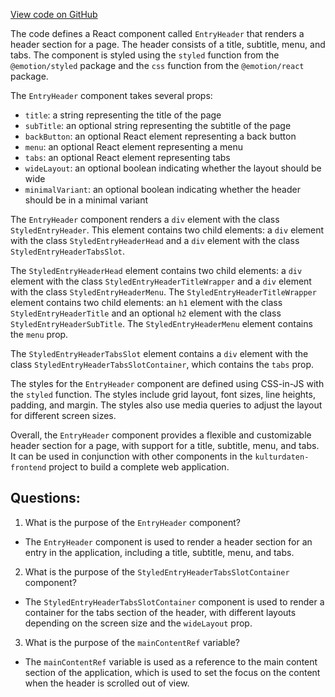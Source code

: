 [View code on GitHub](https://github.com/technologiestiftung/kulturdaten-frontend/blob/master/components/EntryHeader/index.tsx)

The code defines a React component called `EntryHeader` that renders a header section for a page. The header consists of a title, subtitle, menu, and tabs. The component is styled using the `styled` function from the `@emotion/styled` package and the `css` function from the `@emotion/react` package.

The `EntryHeader` component takes several props:

- `title`: a string representing the title of the page
- `subTitle`: an optional string representing the subtitle of the page
- `backButton`: an optional React element representing a back button
- `menu`: an optional React element representing a menu
- `tabs`: an optional React element representing tabs
- `wideLayout`: an optional boolean indicating whether the layout should be wide
- `minimalVariant`: an optional boolean indicating whether the header should be in a minimal variant

The `EntryHeader` component renders a `div` element with the class `StyledEntryHeader`. This element contains two child elements: a `div` element with the class `StyledEntryHeaderHead` and a `div` element with the class `StyledEntryHeaderTabsSlot`.

The `StyledEntryHeaderHead` element contains two child elements: a `div` element with the class `StyledEntryHeaderTitleWrapper` and a `div` element with the class `StyledEntryHeaderMenu`. The `StyledEntryHeaderTitleWrapper` element contains two child elements: an `h1` element with the class `StyledEntryHeaderTitle` and an optional `h2` element with the class `StyledEntryHeaderSubTitle`. The `StyledEntryHeaderMenu` element contains the `menu` prop.

The `StyledEntryHeaderTabsSlot` element contains a `div` element with the class `StyledEntryHeaderTabsSlotContainer`, which contains the `tabs` prop.

The styles for the `EntryHeader` component are defined using CSS-in-JS with the `styled` function. The styles include grid layout, font sizes, line heights, padding, and margin. The styles also use media queries to adjust the layout for different screen sizes.

Overall, the `EntryHeader` component provides a flexible and customizable header section for a page, with support for a title, subtitle, menu, and tabs. It can be used in conjunction with other components in the `kulturdaten-frontend` project to build a complete web application.
## Questions: 
 1. What is the purpose of the `EntryHeader` component?
- The `EntryHeader` component is used to render a header section for an entry in the application, including a title, subtitle, menu, and tabs.

2. What is the purpose of the `StyledEntryHeaderTabsSlotContainer` component?
- The `StyledEntryHeaderTabsSlotContainer` component is used to render a container for the tabs section of the header, with different layouts depending on the screen size and the `wideLayout` prop.

3. What is the purpose of the `mainContentRef` variable?
- The `mainContentRef` variable is used as a reference to the main content section of the application, which is used to set the focus on the content when the header is scrolled out of view.